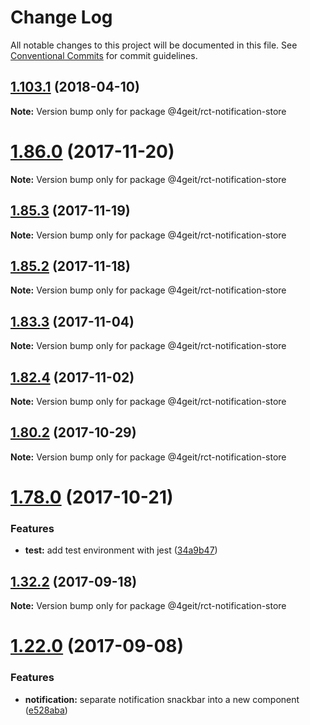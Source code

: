 # Change Log

All notable changes to this project will be documented in this file.
See [Conventional Commits](https://conventionalcommits.org) for commit guidelines.

<a name="1.103.1"></a>
## [1.103.1](https://gitlab.com/4geit/react-packages/compare/v1.103.0...v1.103.1) (2018-04-10)




**Note:** Version bump only for package @4geit/rct-notification-store

<a name="1.86.0"></a>
# [1.86.0](https://gitlab.com/4geit/react-packages/compare/v1.85.3...v1.86.0) (2017-11-20)




**Note:** Version bump only for package @4geit/rct-notification-store

<a name="1.85.3"></a>
## [1.85.3](https://gitlab.com/4geit/react-packages/compare/v1.85.2...v1.85.3) (2017-11-19)




**Note:** Version bump only for package @4geit/rct-notification-store

<a name="1.85.2"></a>
## [1.85.2](https://gitlab.com/4geit/react-packages/compare/v1.85.1...v1.85.2) (2017-11-18)




**Note:** Version bump only for package @4geit/rct-notification-store

<a name="1.83.3"></a>
## [1.83.3](https://gitlab.com/4geit/react-packages/compare/v1.83.2...v1.83.3) (2017-11-04)




**Note:** Version bump only for package @4geit/rct-notification-store

<a name="1.82.4"></a>
## [1.82.4](https://gitlab.com/4geit/react-packages/compare/v1.82.3...v1.82.4) (2017-11-02)




**Note:** Version bump only for package @4geit/rct-notification-store

<a name="1.80.2"></a>
## [1.80.2](https://gitlab.com/4geit/react-packages/compare/v1.80.1...v1.80.2) (2017-10-29)




**Note:** Version bump only for package @4geit/rct-notification-store

<a name="1.78.0"></a>
# [1.78.0](https://gitlab.com/4geit/react-packages/compare/v1.77.0...v1.78.0) (2017-10-21)


### Features

* **test:** add test environment with jest ([34a9b47](https://gitlab.com/4geit/react-packages/commit/34a9b47))




<a name="1.32.2"></a>
## [1.32.2](https://gitlab.com/4geit/react-packages/compare/v1.32.1...v1.32.2) (2017-09-18)




**Note:** Version bump only for package @4geit/rct-notification-store

<a name="1.22.0"></a>
# [1.22.0](https://gitlab.com/4geit/react-packages/compare/v1.21.1...v1.22.0) (2017-09-08)


### Features

* **notification:** separate notification snackbar into a new component ([e528aba](https://gitlab.com/4geit/react-packages/commit/e528aba))
